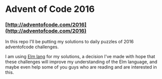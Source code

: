# Advent of Code 2016
### [http://adventofcode.com/2016](http://adventofcode.com/2016)

In this repo I'll be putting my solutions to daily puzzles of 2016 adventofcode challenges.

I am using [Elm lang](http://elm-lang.org/) for my solutions, a decision I've made with hope that these challenges will improve
my understanding of the Elm language, and maybe even help some of you guys who are reading and are interested in this.

